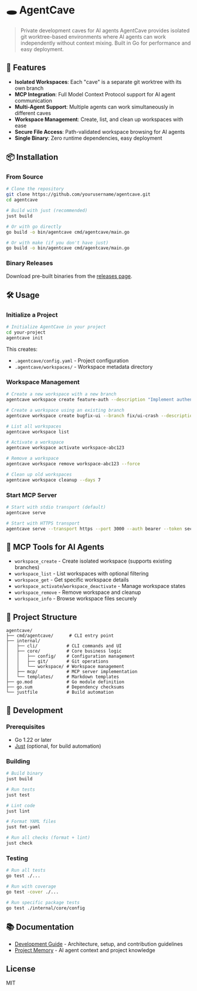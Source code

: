 # 🕳️ AgentCave
>
> Private development caves for AI agents
AgentCave provides isolated git worktree-based environments where AI agents can work independently without
context mixing. Built in Go for performance and easy deployment.

## 🚀 Features

- **Isolated Workspaces**: Each "cave" is a separate git worktree with its own branch
- **MCP Integration**: Full Model Context Protocol support for AI agent communication
- **Multi-Agent Support**: Multiple agents can work simultaneously in different caves
- **Workspace Management**: Create, list, and clean up workspaces with ease
- **Secure File Access**: Path-validated workspace browsing for AI agents
- **Single Binary**: Zero runtime dependencies, easy deployment

## 📦 Installation

### From Source

```bash
# Clone the repository
git clone https://github.com/yourusername/agentcave.git
cd agentcave

# Build with just (recommended)
just build

# Or with go directly
go build -o bin/agentcave cmd/agentcave/main.go

# Or with make (if you don't have just)
go build -o bin/agentcave cmd/agentcave/main.go
```

### Binary Releases

Download pre-built binaries from the [releases page](https://github.com/yourusername/agentcave/releases).

## 🛠️ Usage

### Initialize a Project

```bash
# Initialize AgentCave in your project
cd your-project
agentcave init
```

This creates:

- `.agentcave/config.yaml` - Project configuration
- `.agentcave/workspaces/` - Workspace metadata directory

### Workspace Management

```bash
# Create a new workspace with a new branch
agentcave workspace create feature-auth --description "Implement authentication"

# Create a workspace using an existing branch
agentcave workspace create bugfix-ui --branch fix/ui-crash --description "Fix UI crash"

# List all workspaces
agentcave workspace list

# Activate a workspace
agentcave workspace activate workspace-abc123

# Remove a workspace
agentcave workspace remove workspace-abc123 --force

# Clean up old workspaces
agentcave workspace cleanup --days 7
```

### Start MCP Server

```bash
# Start with stdio transport (default)
agentcave serve

# Start with HTTPS transport
agentcave serve --transport https --port 3000 --auth bearer --token secret123
```

## 🤖 MCP Tools for AI Agents

- `workspace_create` - Create isolated workspace (supports existing branches)
- `workspace_list` - List workspaces with optional filtering
- `workspace_get` - Get specific workspace details
- `workspace_activate`/`workspace_deactivate` - Manage workspace states
- `workspace_remove` - Remove workspace and cleanup
- `workspace_info` - Browse workspace files securely

## 📁 Project Structure

```text
agentcave/
├── cmd/agentcave/      # CLI entry point
├── internal/
│   ├── cli/           # CLI commands and UI
│   ├── core/          # Core business logic
│   │   ├── config/    # Configuration management
│   │   ├── git/       # Git operations
│   │   └── workspace/ # Workspace management
│   ├── mcp/           # MCP server implementation
│   └── templates/     # Markdown templates
├── go.mod             # Go module definition
├── go.sum             # Dependency checksums
└── justfile           # Build automation
```

## 🧪 Development

### Prerequisites

- Go 1.22 or later
- [Just](https://github.com/casey/just) (optional, for build automation)

### Building

```bash
# Build binary
just build

# Run tests
just test

# Lint code
just lint

# Format YAML files
just fmt-yaml

# Run all checks (format + lint)
just check
```

### Testing

```bash
# Run all tests
go test ./...

# Run with coverage
go test -cover ./...

# Run specific package tests
go test ./internal/core/config
```

## 📚 Documentation

- [Development Guide](DEVELOPMENT.md) - Architecture, setup, and contribution guidelines
- [Project Memory](CLAUDE.md) - AI agent context and project knowledge

## License

MIT
